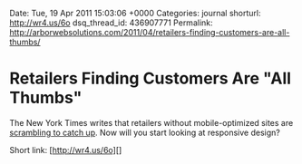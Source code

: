 Date: Tue, 19 Apr 2011 15:03:06 +0000
Categories: journal
shorturl: http://wr4.us/6o
dsq_thread_id: 436907771
Permalink: http://arborwebsolutions.com/2011/04/retailers-finding-customers-are-all-thumbs/

# Retailers Finding Customers Are "All Thumbs"

The New York Times writes that retailers without mobile-optimized sites
are [scrambling to catch up][]. Now will you start looking at responsive
design?

Short link: [http://wr4.us/6o][]

  [scrambling to catch up]: http://nyti.ms/hOfTBe
  [http://wr4.us/6o]: http://wr4.us/6o
